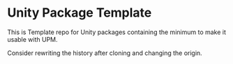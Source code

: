 # Unity Package Template

This is Template repo for Unity packages containing the minimum to make it usable with UPM.

Consider rewriting the history after cloning and changing the origin.

